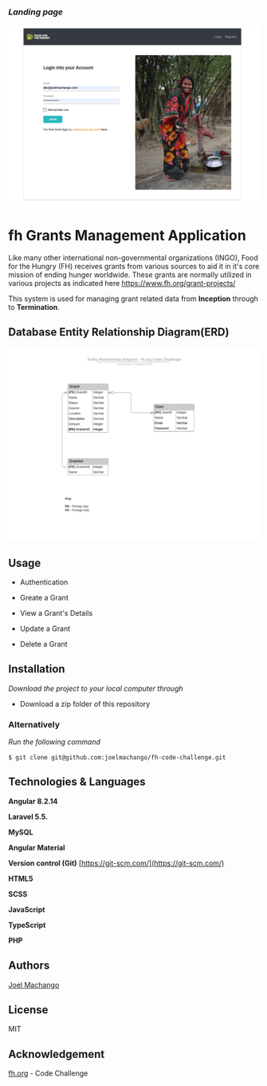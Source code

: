 ### _Landing page_

![Landing Page](src/assets/images/screenshot.png)

# fh Grants Management Application

Like many other international non-governmental organizations (INGO), Food for the Hungry (FH) receives grants from various sources to aid it in it's core mission of ending hunger worldwide. These grants are normally utilized in various projects as indicated here https://www.fh.org/grant-projects/

This system is used for managing grant related data from **Inception** through to **Termination**.

## Database Entity Relationship Diagram(ERD)

![ERD](src/assets/images/fh-erd.png)

## Usage

- Authentication

- Greate a Grant

- View a Grant's Details

- Update a Grant

- Delete a Grant

## Installation

_Download the project to your local computer through_

- Download a zip folder of this repository

### Alternatively

_Run the following command_

```
$ git clone git@github.com:joelmachango/fh-code-challenge.git
```

## Technologies & Languages

**Angular 8.2.14**

**Laravel 5.5.**

**MySQL**

**Angular Material**

**Version control (Git)** [https://git-scm.com/](https://git-scm.com/)

**HTML5**

**SCSS**

**JavaScript**

**TypeScript**

**PHP**

## Authors

[Joel Machango](https://joelmachango.com/)

## License

MIT

## Acknowledgement

[fh.org](https://www.fh.org/) - Code Challenge
